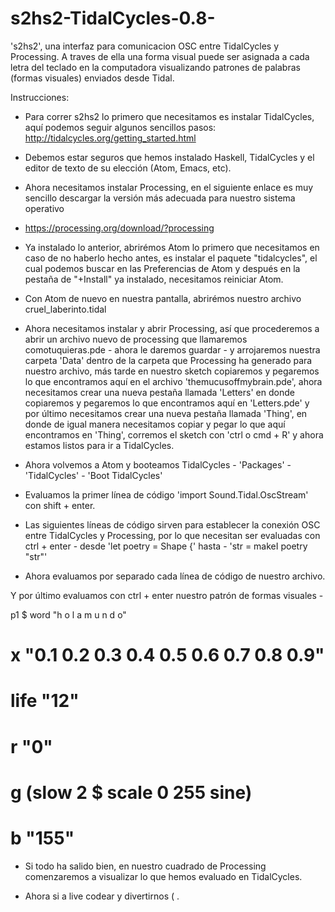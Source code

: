 # s2hs2-TidalCycles-0.8-
's2hs2', una interfaz para comunicacion OSC entre TidalCycles y Processing. A traves de ella una forma visual puede ser asignada a cada letra del teclado en la computadora visualizando patrones de palabras (formas visuales) enviados desde Tidal.

Instrucciones:

- Para correr s2hs2 lo primero que necesitamos 
es instalar TidalCycles, aquí podemos seguir algunos sencillos pasos:
http://tidalcycles.org/getting_started.html

- Debemos estar seguros que hemos instalado Haskell, 
TidalCycles y el editor de texto de su elección (Atom, Emacs, etc).

- Ahora necesitamos instalar Processing,
en el siguiente enlace es muy sencillo descargar
la versión más adecuada para nuestro sistema operativo 
- https://processing.org/download/?processing

- Ya instalado lo anterior, abrirémos Atom 
lo primero que necesitamos en caso de no haberlo hecho antes,
es instalar el paquete "tidalcycles", el cual podemos buscar 
en las Preferencias de Atom y después en la pestaña de "+Install"
ya instalado, necesitamos reiniciar Atom.

- Con Atom de nuevo en nuestra pantalla, abrirémos nuestro archivo cruel_laberinto.tidal 

- Ahora necesitamos instalar y abrir Processing,
así que procederemos a abrir un archivo nuevo de processing
que llamaremos comotuquieras.pde - ahora le daremos guardar - 
y arrojaremos nuestra carpeta 'Data' dentro de la carpeta que 
Processing ha generado para nuestro archivo, más tarde 
en nuestro sketch copiaremos y pegaremos lo que encontramos 
aquí en el archivo 'themucusoffmybrain.pde', ahora necesitamos 
crear una nueva pestaña llamada 'Letters' en donde copiaremos 
y pegaremos lo que encontramos aquí en 'Letters.pde' y 
por último necesitamos crear una nueva pestaña llamada 'Thing',
en donde de igual manera necesitamos copiar y pegar lo que aquí 
encontramos en 'Thing', corremos el sketch con 'ctrl o cmd + R' 
y ahora estamos listos para ir a TidalCycles.

- Ahora volvemos a Atom y booteamos TidalCycles - 'Packages' - 'TidalCycles' - 'Boot TidalCycles'

- Evaluamos la primer línea de código 
'import Sound.Tidal.OscStream' con shift + enter.

- Las siguientes líneas de código sirven para establecer
la conexión OSC entre TidalCycles y Processing, por lo que 
necesitan ser evaluadas con ctrl + enter - desde 'let poetry = Shape {'
hasta - 'str = makeI poetry "str"'

- Ahora evaluamos por separado cada línea de código de nuestro archivo.

Y por último evaluamos con ctrl + enter 
nuestro patrón de formas visuales - 

p1 $ word "h o l a m u n d o"
# x "0.1 0.2 0.3 0.4 0.5 0.6 0.7 0.8 0.9"
# life "12"
# r "0"
# g (slow 2 $ scale 0 255 sine)
# b "155"

- Si todo ha salido bien, en nuestro cuadrado de Processing 
comenzaremos a visualizar lo que hemos evaluado en TidalCycles.

- Ahora si a live codear y divertirnos ( .

